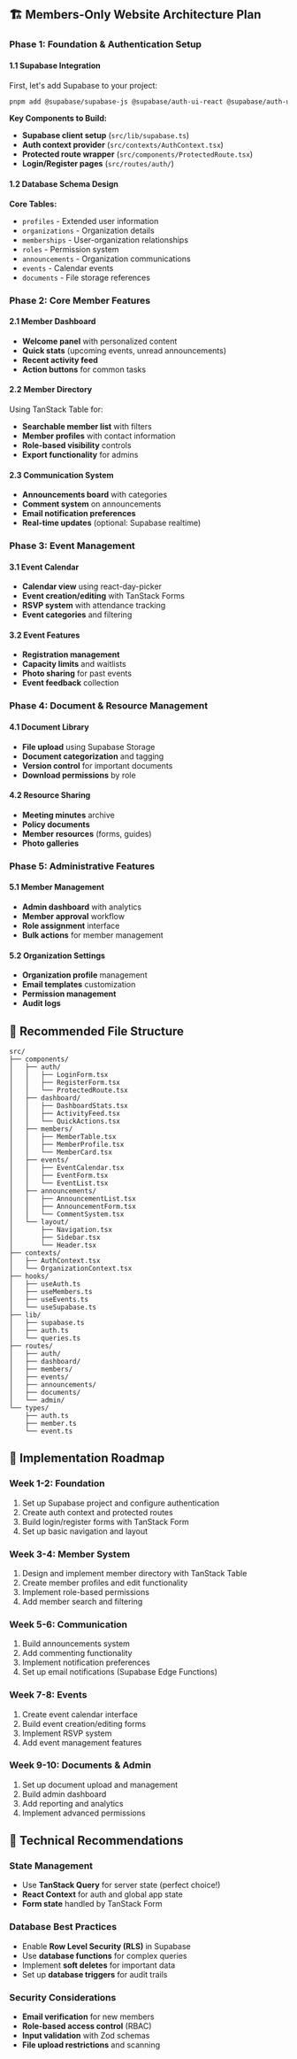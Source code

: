 ## 🏗️ Members-Only Website Architecture Plan

### **Phase 1: Foundation & Authentication Setup**

#### 1.1 Supabase Integration

First, let's add Supabase to your project:

```bash
pnpm add @supabase/supabase-js @supabase/auth-ui-react @supabase/auth-ui-shared
```

**Key Components to Build:**

- **Supabase client setup** (`src/lib/supabase.ts`)
- **Auth context provider** (`src/contexts/AuthContext.tsx`)
- **Protected route wrapper** (`src/components/ProtectedRoute.tsx`)
- **Login/Register pages** (`src/routes/auth/`)

#### 1.2 Database Schema Design

**Core Tables:**

- `profiles` - Extended user information
- `organizations` - Organization details
- `memberships` - User-organization relationships
- `roles` - Permission system
- `announcements` - Organization communications
- `events` - Calendar events
- `documents` - File storage references

### **Phase 2: Core Member Features**

#### 2.1 Member Dashboard

- **Welcome panel** with personalized content
- **Quick stats** (upcoming events, unread announcements)
- **Recent activity feed**
- **Action buttons** for common tasks

#### 2.2 Member Directory

Using TanStack Table for:

- **Searchable member list** with filters
- **Member profiles** with contact information
- **Role-based visibility** controls
- **Export functionality** for admins

#### 2.3 Communication System

- **Announcements board** with categories
- **Comment system** on announcements
- **Email notification preferences**
- **Real-time updates** (optional: Supabase realtime)

### **Phase 3: Event Management**

#### 3.1 Event Calendar

- **Calendar view** using react-day-picker
- **Event creation/editing** with TanStack Forms
- **RSVP system** with attendance tracking
- **Event categories** and filtering

#### 3.2 Event Features

- **Registration management**
- **Capacity limits** and waitlists
- **Photo sharing** for past events
- **Event feedback** collection

### **Phase 4: Document & Resource Management**

#### 4.1 Document Library

- **File upload** using Supabase Storage
- **Document categorization** and tagging
- **Version control** for important documents
- **Download permissions** by role

#### 4.2 Resource Sharing

- **Meeting minutes** archive
- **Policy documents**
- **Member resources** (forms, guides)
- **Photo galleries**

### **Phase 5: Administrative Features**

#### 5.1 Member Management

- **Admin dashboard** with analytics
- **Member approval** workflow
- **Role assignment** interface
- **Bulk actions** for member management

#### 5.2 Organization Settings

- **Organization profile** management
- **Email templates** customization
- **Permission management**
- **Audit logs**

## 📁 Recommended File Structure

```
src/
├── components/
│   ├── auth/
│   │   ├── LoginForm.tsx
│   │   ├── RegisterForm.tsx
│   │   └── ProtectedRoute.tsx
│   ├── dashboard/
│   │   ├── DashboardStats.tsx
│   │   ├── ActivityFeed.tsx
│   │   └── QuickActions.tsx
│   ├── members/
│   │   ├── MemberTable.tsx
│   │   ├── MemberProfile.tsx
│   │   └── MemberCard.tsx
│   ├── events/
│   │   ├── EventCalendar.tsx
│   │   ├── EventForm.tsx
│   │   └── EventList.tsx
│   ├── announcements/
│   │   ├── AnnouncementList.tsx
│   │   ├── AnnouncementForm.tsx
│   │   └── CommentSystem.tsx
│   └── layout/
│       ├── Navigation.tsx
│       ├── Sidebar.tsx
│       └── Header.tsx
├── contexts/
│   ├── AuthContext.tsx
│   └── OrganizationContext.tsx
├── hooks/
│   ├── useAuth.ts
│   ├── useMembers.ts
│   ├── useEvents.ts
│   └── useSupabase.ts
├── lib/
│   ├── supabase.ts
│   ├── auth.ts
│   └── queries.ts
├── routes/
│   ├── auth/
│   ├── dashboard/
│   ├── members/
│   ├── events/
│   ├── announcements/
│   ├── documents/
│   └── admin/
└── types/
    ├── auth.ts
    ├── member.ts
    └── event.ts
```

## 🚀 Implementation Roadmap

### **Week 1-2: Foundation**

1. Set up Supabase project and configure authentication
2. Create auth context and protected routes
3. Build login/register forms with TanStack Form
4. Set up basic navigation and layout

### **Week 3-4: Member System**

1. Design and implement member directory with TanStack Table
2. Create member profiles and edit functionality
3. Implement role-based permissions
4. Add member search and filtering

### **Week 5-6: Communication**

1. Build announcements system
2. Add commenting functionality
3. Implement notification preferences
4. Set up email notifications (Supabase Edge Functions)

### **Week 7-8: Events**

1. Create event calendar interface
2. Build event creation/editing forms
3. Implement RSVP system
4. Add event management features

### **Week 9-10: Documents & Admin**

1. Set up document upload and management
2. Build admin dashboard
3. Add reporting and analytics
4. Implement advanced permissions

## 🔧 Technical Recommendations

### **State Management**

- Use **TanStack Query** for server state (perfect choice!)
- **React Context** for auth and global app state
- **Form state** handled by TanStack Form

### **Database Best Practices**

- Enable **Row Level Security (RLS)** in Supabase
- Use **database functions** for complex queries
- Implement **soft deletes** for important data
- Set up **database triggers** for audit trails

### **Security Considerations**

- **Email verification** for new members
- **Role-based access control** (RBAC)
- **Input validation** with Zod schemas
- **File upload restrictions** and scanning
